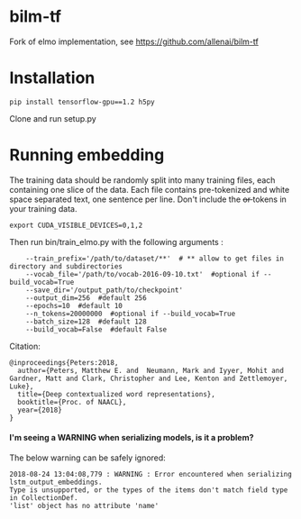 # bilm-tf
Fork of elmo implementation, see https://github.com/allenai/bilm-tf

# Installation
```
pip install tensorflow-gpu==1.2 h5py
```
Clone and run setup.py

# Running embedding

The training data should be randomly split into many training files, each containing one slice of the data. Each file contains pre-tokenized and white space separated text, one sentence per line. Don't include the <S> or </S> tokens in your training data.

```
export CUDA_VISIBLE_DEVICES=0,1,2
```
Then run bin/train_elmo.py with the following arguments :
```
    --train_prefix='/path/to/dataset/**'  # ** allow to get files in directory and subdirectories
    --vocab_file='/path/to/vocab-2016-09-10.txt'  #optional if --build_vocab=True
    --save_dir='/output_path/to/checkpoint' 
    --output_dim=256  #default 256
    --epochs=10  #default 10
    --n_tokens=20000000  #optional if --build_vocab=True 
    --batch_size=128  #default 128
    --build_vocab=False  #default False
```


Citation:

```
@inproceedings{Peters:2018,
  author={Peters, Matthew E. and  Neumann, Mark and Iyyer, Mohit and Gardner, Matt and Clark, Christopher and Lee, Kenton and Zettlemoyer, Luke},
  title={Deep contextualized word representations},
  booktitle={Proc. of NAACL},
  year={2018}
}
```


#### I'm seeing a WARNING when serializing models, is it a problem?
The below warning can be safely ignored:
```
2018-08-24 13:04:08,779 : WARNING : Error encountered when serializing lstm_output_embeddings.
Type is unsupported, or the types of the items don't match field type in CollectionDef.
'list' object has no attribute 'name'
```

